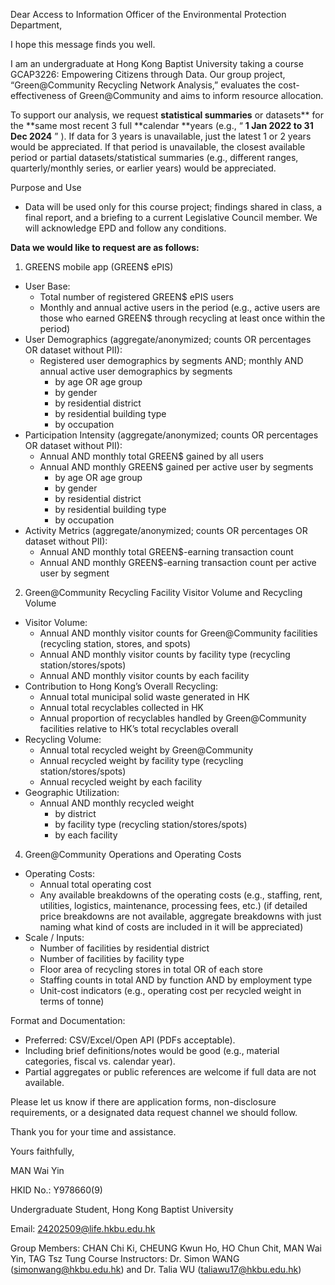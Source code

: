 Dear Access to Information Officer of the Environmental Protection Department,

I hope this message finds you well.

I am an undergraduate at Hong Kong Baptist University taking a course GCAP3226: Empowering Citizens through Data. Our group project, “Green@Community Recycling Network Analysis,” evaluates the cost-effectiveness of Green@Community and aims to inform resource allocation.

To support our analysis, we request **statistical summaries** or datasets** for the **same most recent 3 full **calendar **years (e.g., “ **1 Jan 2022 to 31 Dec 2024** ” ). If data for 3 years is unavailable, just the latest 1 or 2 years would be appreciated. If that period is unavailable, the closest available period or partial datasets/statistical summaries (e.g., different ranges, quarterly/monthly series, or earlier years) would be appreciated.

Purpose and Use

* Data will be used only for this course project; findings shared in class, a final report, and a briefing to a current Legislative Council member. We will acknowledge EPD and follow any conditions.

**Data we would like to request are as follows:**

1. GREENS mobile app (GREEN$ ePIS)

* User Base:
  * Total number of registered GREEN$ ePIS users
  * Monthly and annual active users in the period (e.g., active users are those who earned GREEN$ through recycling at least once within the period)
* User Demographics (aggregate/anonymized; counts OR percentages OR dataset without PII):
  * Registered user demographics by segments AND; monthly AND annual active user demographics by segments
    * by age OR age group
    * by gender
    * by residential district
    * by residential building type
    * by occupation
* Participation Intensity (aggregate/anonymized; counts OR percentages OR dataset without PII):
  * Annual AND monthly total GREEN$ gained by all users
  * Annual AND monthly GREEN$ gained per active user by segments
    * by age OR age group
    * by gender
    * by residential district
    * by residential building type
    * by occupation
* Activity Metrics (aggregate/anonymized; counts OR percentages OR dataset without PII):
  * Annual AND monthly total GREEN$-earning transaction count
  * Annual AND monthly GREEN$-earning transaction count per active user by segment

2. Green@Community Recycling Facility Visitor Volume and Recycling Volume

* Visitor Volume:
  * Annual AND monthly visitor counts for Green@Community facilities (recycling station, stores, and spots)
  * Annual AND monthly visitor counts by facility type (recycling station/stores/spots)
  * Annual AND monthly visitor counts by each facility
* Contribution to Hong Kong’s Overall Recycling:
  * Annual total municipal solid waste generated in HK
  * Annual total recyclables collected in HK
  * Annual proportion of recyclables handled by Green@Community facilities relative to HK’s total recyclables overall
* Recycling Volume:
  * Annual total recycled weight by Green@Community
  * Annual recycled weight by facility type (recycling station/stores/spots)
  * Annual recycled weight by each facility
* Geographic Utilization:
  * Annual AND monthly recycled weight
    * by district
    * by facility type (recycling station/stores/spots)
    * by each facility

4. Green@Community Operations and Operating Costs

* Operating Costs:
  * Annual total operating cost
  * Any available breakdowns of the operating costs (e.g., staffing, rent, utilities, logistics, maintenance, processing fees, etc.) (if detailed price breakdowns are not available, aggregate breakdowns with just naming what kind of costs are included in it will be appreciated)
* Scale / Inputs:
  * Number of facilities by residential district
  * Number of facilities by facility type
  * Floor area of recycling stores in total OR of each store
  * Staffing counts in total AND by function AND by employment type
  * Unit-cost indicators (e.g., operating cost per recycled weight in terms of tonne)

Format and Documentation:

* Preferred: CSV/Excel/Open API (PDFs acceptable).
* Including brief definitions/notes would be good (e.g., material categories, fiscal vs. calendar year).
* Partial aggregates or public references are welcome if full data are not available.

Please let us know if there are application forms, non-disclosure requirements, or a designated data request channel we should follow.

Thank you for your time and assistance.

Yours faithfully,

 MAN Wai Yin

HKID No.: Y978660(9)

Undergraduate Student, Hong Kong Baptist University

Email: [24202509@life.hkbu.edu.hk](mailto:24202509@life.hkbu.edu.hk "mailto:24202509@life.hkbu.edu.hk")

Group Members: CHAN Chi Ki, CHEUNG Kwun Ho, HO Chun Chit, MAN Wai Yin, TAG Tsz Tung
Course Instructors: Dr. Simon WANG ([simonwang@hkbu.edu.hk](mailto:simonwang@hkbu.edu.hk "mailto:simonwang@hkbu.edu.hk")) and Dr. Talia WU ([taliawu17@hkbu.edu.hk](mailto:simonwang@hkbu.edu.hk "mailto:simonwang@hkbu.edu.hk"))
